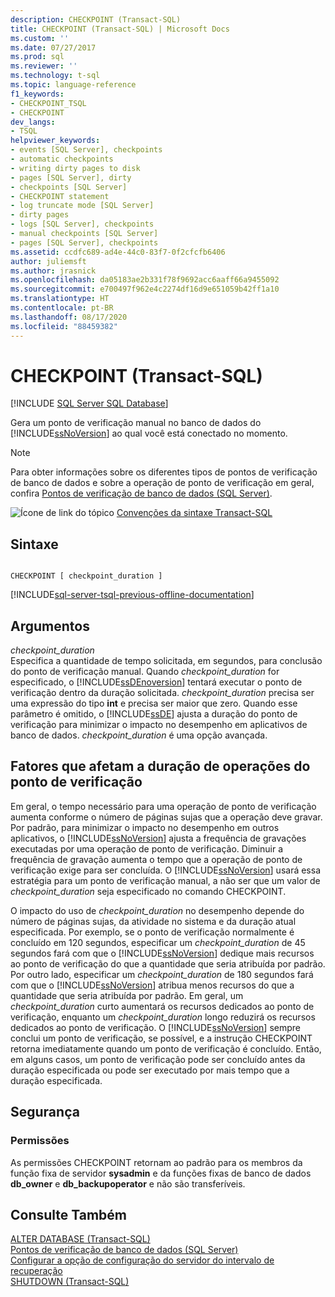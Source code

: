 ```yaml
---
description: CHECKPOINT (Transact-SQL)
title: CHECKPOINT (Transact-SQL) | Microsoft Docs
ms.custom: ''
ms.date: 07/27/2017
ms.prod: sql
ms.reviewer: ''
ms.technology: t-sql
ms.topic: language-reference
f1_keywords:
- CHECKPOINT_TSQL
- CHECKPOINT
dev_langs:
- TSQL
helpviewer_keywords:
- events [SQL Server], checkpoints
- automatic checkpoints
- writing dirty pages to disk
- pages [SQL Server], dirty
- checkpoints [SQL Server]
- CHECKPOINT statement
- log truncate mode [SQL Server]
- dirty pages
- logs [SQL Server], checkpoints
- manual checkpoints [SQL Server]
- pages [SQL Server], checkpoints
ms.assetid: ccdfc689-ad4e-44c0-83f7-0f2cfcfb6406
author: juliemsft
ms.author: jrasnick
ms.openlocfilehash: da05183ae2b331f78f9692acc6aaff66a9455092
ms.sourcegitcommit: e700497f962e4c2274df16d9e651059b42ff1a10
ms.translationtype: HT
ms.contentlocale: pt-BR
ms.lasthandoff: 08/17/2020
ms.locfileid: "88459382"
---
```

# <a name="checkpoint-transact-sql"></a>CHECKPOINT (Transact-SQL)
[!INCLUDE [SQL Server SQL Database](../../includes/applies-to-version/sql-asdb.md)]

  Gera um ponto de verificação manual no banco de dados do [!INCLUDE[ssNoVersion](../../includes/ssnoversion-md.md)] ao qual você está conectado no momento.  
  
> [!NOTE]  
>  Para obter informações sobre os diferentes tipos de pontos de verificação de banco de dados e sobre a operação de ponto de verificação em geral, confira [Pontos de verificação de banco de dados &#40;SQL Server&#41;](../../relational-databases/logs/database-checkpoints-sql-server.md).  
  
 ![Ícone de link do tópico](../../database-engine/configure-windows/media/topic-link.gif "Ícone de link do tópico") [Convenções da sintaxe Transact-SQL](../../t-sql/language-elements/transact-sql-syntax-conventions-transact-sql.md)  
  
## <a name="syntax"></a>Sintaxe  
  
```  
  
CHECKPOINT [ checkpoint_duration ]  
```  
  
[!INCLUDE[sql-server-tsql-previous-offline-documentation](../../includes/sql-server-tsql-previous-offline-documentation.md)]

## <a name="arguments"></a>Argumentos
 *checkpoint_duration*  
 Especifica a quantidade de tempo solicitada, em segundos, para conclusão do ponto de verificação manual. Quando *checkpoint_duration* for especificado, o [!INCLUDE[ssDEnoversion](../../includes/ssdenoversion-md.md)] tentará executar o ponto de verificação dentro da duração solicitada. *checkpoint_duration* precisa ser uma expressão do tipo **int** e precisa ser maior que zero. Quando esse parâmetro é omitido, o [!INCLUDE[ssDE](../../includes/ssde-md.md)] ajusta a duração do ponto de verificação para minimizar o impacto no desempenho em aplicativos de banco de dados. *checkpoint_duration* é uma opção avançada.  
  
## <a name="factors-affecting-the-duration-of-checkpoint-operations"></a>Fatores que afetam a duração de operações do ponto de verificação  
 Em geral, o tempo necessário para uma operação de ponto de verificação aumenta conforme o número de páginas sujas que a operação deve gravar. Por padrão, para minimizar o impacto no desempenho em outros aplicativos, o [!INCLUDE[ssNoVersion](../../includes/ssnoversion-md.md)] ajusta a frequência de gravações executadas por uma operação de ponto de verificação. Diminuir a frequência de gravação aumenta o tempo que a operação de ponto de verificação exige para ser concluída. O [!INCLUDE[ssNoVersion](../../includes/ssnoversion-md.md)] usará essa estratégia para um ponto de verificação manual, a não ser que um valor de *checkpoint_duration* seja especificado no comando CHECKPOINT.  
  
 O impacto do uso de *checkpoint_duration* no desempenho depende do número de páginas sujas, da atividade no sistema e da duração atual especificada. Por exemplo, se o ponto de verificação normalmente é concluído em 120 segundos, especificar um *checkpoint_duration* de 45 segundos fará com que o [!INCLUDE[ssNoVersion](../../includes/ssnoversion-md.md)] dedique mais recursos ao ponto de verificação do que a quantidade que seria atribuída por padrão. Por outro lado, especificar um *checkpoint_duration* de 180 segundos fará com que o [!INCLUDE[ssNoVersion](../../includes/ssnoversion-md.md)] atribua menos recursos do que a quantidade que seria atribuída por padrão. Em geral, um *checkpoint_duration* curto aumentará os recursos dedicados ao ponto de verificação, enquanto um *checkpoint_duration* longo reduzirá os recursos dedicados ao ponto de verificação. O [!INCLUDE[ssNoVersion](../../includes/ssnoversion-md.md)] sempre conclui um ponto de verificação, se possível, e a instrução CHECKPOINT retorna imediatamente quando um ponto de verificação é concluído. Então, em alguns casos, um ponto de verificação pode ser concluído antes da duração especificada ou pode ser executado por mais tempo que a duração especificada.  
  
##  <a name="security"></a><a name="Security"></a> Segurança  
  
### <a name="permissions"></a>Permissões  
 As permissões CHECKPOINT retornam ao padrão para os membros da função fixa de servidor **sysadmin** e da funções fixas de banco de dados **db_owner** e **db_backupoperator** e não são transferíveis.  
  
## <a name="see-also"></a>Consulte Também  
 [ALTER DATABASE &#40;Transact-SQL&#41;](../../t-sql/statements/alter-database-transact-sql.md)   
 [Pontos de verificação de banco de dados &#40;SQL Server&#41;](../../relational-databases/logs/database-checkpoints-sql-server.md)   
 [Configurar a opção de configuração do servidor do intervalo de recuperação](../../database-engine/configure-windows/configure-the-recovery-interval-server-configuration-option.md)   
 [SHUTDOWN &#40;Transact-SQL&#41;](../../t-sql/language-elements/shutdown-transact-sql.md)  
  
  
